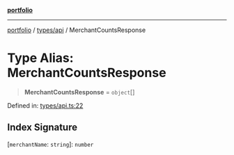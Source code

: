 [**portfolio**](../../../README.md)

***

[portfolio](../../../modules.md) / [types/api](../README.md) / MerchantCountsResponse

# Type Alias: MerchantCountsResponse

> **MerchantCountsResponse** = `object`[]

Defined in: [types/api.ts:22](https://github.com/tnorlund/Portfolio/blob/7314670b2422accd60974506315ff3144622d60f/portfolio/types/api.ts#L22)

## Index Signature

\[`merchantName`: `string`\]: `number`
